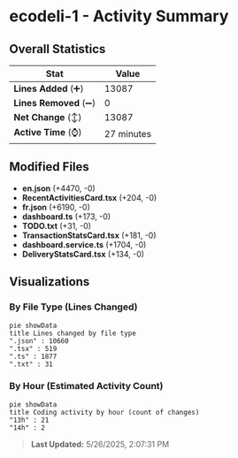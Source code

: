 # ecodeli-1 - Activity Summary 

## Overall Statistics

| Stat                   | Value                                                             |
| ---------------------- | ----------------------------------------------------------------- |
| **Lines Added** (➕)   | 13087                                          |
| **Lines Removed** (➖) | 0                                        |
| **Net Change** (↕)    | 13087                |
| **Active Time** (⌚)   | 27 minutes |


## Modified Files
- **en.json** (+4470, -0)
- **RecentActivitiesCard.tsx** (+204, -0)
- **fr.json** (+6190, -0)
- **dashboard.ts** (+173, -0)
- **TODO.txt** (+31, -0)
- **TransactionStatsCard.tsx** (+181, -0)
- **dashboard.service.ts** (+1704, -0)
- **DeliveryStatsCard.tsx** (+134, -0)

## Visualizations

### By File Type (Lines Changed)

```mermaid
pie showData
title Lines changed by file type
".json" : 10660
".tsx" : 519
".ts" : 1877
".txt" : 31
```

### By Hour (Estimated Activity Count)

```mermaid
pie showData
title Coding activity by hour (count of changes)
"13h" : 21
"14h" : 2
```


> **Last Updated:** 5/26/2025, 2:07:31 PM